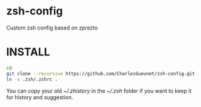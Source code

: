# zsh-config
Custom zsh config based on zprezto

# INSTALL

```zsh
cd
git clone --recursive https://github.com/CharlesGueunet/zsh-config.git .zsh
ln -s .zsh/.zshrc .
```

You can copy your old *~/.zhistory* in the *~/.zsh* folder if you want to keep it
for history and suggestion.
